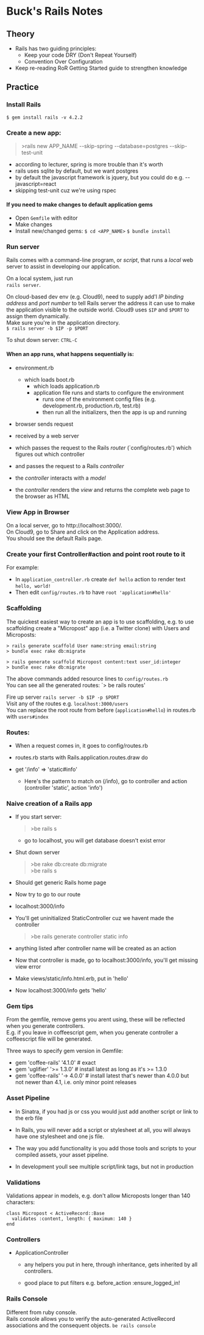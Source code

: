 # Buck's Rails Notes

## Theory
- Rails has two guiding principles:
  - Keep your code DRY (Don't Repeat Yourself)
  - Convention Over Configuration
- Keep re-reading RoR Getting Started guide to strengthen knowledge


## Practice

### Install Rails
`$ gem install rails -v 4.2.2`

### Create a new app:
  >\>rails new APP_NAME --skip-spring --database=postgres --skip-test-unit

  - according to lecturer, spring is more trouble than it's worth
  -  rails uses sqlite by default, but we want postgres
  -  by default the javascript framework is jquery, but you could do e.g. --javascript=react
  - skipping test-unit cuz we're using rspec

#### If you need to make changes to default application gems
- Open `Gemfile` with editor
- Make changes
- Install new/changed gems:
`$ cd <APP_NAME>`
`$ bundle install`

### Run server
Rails comes with a command-line program, or *script*, that runs a *local* web server to assist in developing our application.

On a local system, just run  
`rails server`.

On cloud-based dev env (e.g. Cloud9), need to supply add'l *IP binding address* and *port number* to tell Rails server the address it can use to make the application visible to the outside world.  Cloud9 uses `$IP` and `$PORT` to assign them dynamically.  
Make sure you're in the application directory.  
`$ rails server -b $IP -p $PORT`

To shut down server: `CTRL-C`

#### When an app runs, what happens sequentially is:

- environment.rb
  - which loads boot.rb
    - which loads application.rb
    - application file runs and starts to configure the environment
      - runs one of the environment config files (e.g. development.rb, production.rb, test.rb)
      - then run all the initializers, then the app is up and running
      
- browser sends request
- received by a web server
- which passes the request to the Rails *router* (`config/routes.rb') which figures out which controller
- and passes the request to a Rails *controller*
- the *controller* interacts with a *model*
- the *controller* renders the *view* and returns the complete web page to the browser as HTML
      
### View App in Browser
On a local server, go to http://localhost:3000/.  
On Cloud9, go to Share and click on the Application address.  
You should see the default Rails page.

### Create your first Controller#action and point root route to it
For example:  
- In `application_controller.rb` create `def hello` action to render text `hello, world!`  
- Then edit `config/routes.rb` to have `root 'application#hello'`

### Scaffolding
The quickest easiest way to create an app is to use scaffolding, e.g. to use scaffolding create a "Micropost" app (i.e. a Twitter clone) with Users and Microposts:
```
> rails generate scaffold User name:string email:string
> bundle exec rake db:migrate

> rails generate scaffold Micropost content:text user_id:integer
> bundle exec rake db:migrate
```
The above commands added resource lines to `config/routes.rb`  
You can see all the generated routes: `> be rails routes'

Fire up server `rails server -b $IP -p $PORT`  
Visit any of the routes e.g. `localhost:3000/users`  
You can replace the root route from before (`application#hello`) in routes.rb with `users#index`

### Routes:
  - When a request comes in, it goes to config/routes.rb
  - routes.rb starts with Rails.application.routes.draw do

  - get '/info' => 'static#info'
    - Here's the pattern to match on (/info), go to controller and action (controller 'static', action 'info')

### Naive creation of a Rails app
- If you start server:
  >\>be rails s
  - go to localhost, you will get database doesn't exist error

- Shut down server
  >\>be rake db:create db:migrate  
  >\>be rails s
- Should get generic Rails home page
- Now try to go to our route
- localhost:3000/info
- You'll get uninitialized StaticController cuz we havent made the controller
  >\>be rails generate controller static info
- anything listed after controller name will be created as an action
- Now that controller is made, go to localhost:3000/info, you'll get missing view error
- Make views/static/info.html.erb, put in 'hello'
- Now localhost:3000/info gets 'hello'

### Gem tips
From the gemfile, remove gems you arent using, these will be reflected when you generate controllers.  
E.g. if you leave in coffeescript gem, when you generate controller a coffeescript file will be generated.

Three ways to specify gem version in Gemfile:
- gem 'coffee-rails'  '4.1.0'     # exact
- gem 'uglifier'      '>= 1.3.0'  # install latest as long as it's >= 1.3.0
- gem 'coffee-rails'  '-> 4.0.0'  # install latest that's newer than 4.0.0 but not newer than 4.1, i.e. only minor point releases

### Asset Pipeline
  - In Sinatra, if you had js or css you would just add another script or link to the erb file
  - In Rails, you will never add a script or stylesheet at all, you will always have one stylesheet and one js file.
  - The way you add functionality is you add those tools and scripts to your compiled assets, your asset pipeline.

  - In development youll see multiple script/link tags, but not in production
  
### Validations
Validations appear in models, e.g. don't allow Microposts longer than 140 characters:
```
class Micropost < ActiveRecord::Base
  validates :content, length: { maximum: 140 }
end
```

### Controllers
  - ApplicationController
    - any helpers you put in here, through inheritance, gets inherited by all controllers.

    - good place to put filters e.g. before_action :ensure_logged_in!
    
### Rails Console
Different from ruby console.  
Rails console allows you to verify the auto-generated ActiveRecord associations and the consequent objects.
`be rails console`



